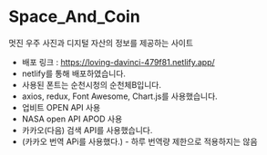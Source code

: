 # Space_And_Coin
멋진 우주 사진과 디지털 자산의 정보를 제공하는 사이트

* 배포 링크 : https://loving-davinci-479f81.netlify.app/
* netlify를 통해 배포하였습니다.
* 사용된 폰트는 순천시청의 순천체B입니다.
* axios, redux, Font Awesome, Chart.js를 사용했습니다.
* 업비트 OPEN API 사용
* NASA open API APOD 사용
* 카카오(다음) 검색 API를 사용했습니다.
* (카카오 번역 APi를 사용했다.) - 하루 번역량 제한으로 적용하지는 않음